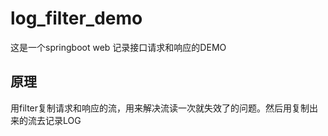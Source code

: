 # log_filter_demo

这是一个springboot web 记录接口请求和响应的DEMO

## 原理

用filter复制请求和响应的流，用来解决流读一次就失效了的问题。然后用复制出来的流去记录LOG
